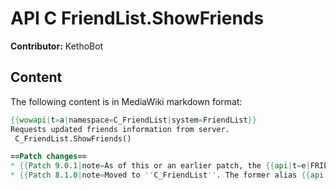 # API C FriendList.ShowFriends

**Contributor:** KethoBot

## Content

The following content is in MediaWiki markdown format:

```mediawiki
{{wowapi|t=a|namespace=C_FriendList|system=FriendList}}
Requests updated friends information from server.
 C_FriendList.ShowFriends()

==Patch changes==
* {{Patch 9.0.1|note=As of this or an earlier patch, the {{api|t=e|FRIENDLIST_UPDATE}} event is no longer triggered by this.}}
* {{Patch 8.1.0|note=Moved to ''C_FriendList''. The former alias {{api|ShowFriends}} is deprecated and will be removed in the following expansion. [https://www.townlong-yak.com/framexml/8.1.5/Blizzard_Deprecated/Deprecated_8_1_0.lua#119]}}
```